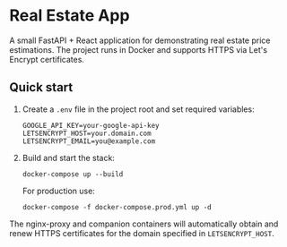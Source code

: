 # Real Estate App

A small FastAPI + React application for demonstrating real estate price estimations.
The project runs in Docker and supports HTTPS via Let's Encrypt certificates.

## Quick start

1. Create a `.env` file in the project root and set required variables:
   ```
   GOOGLE_API_KEY=your-google-api-key
   LETSENCRYPT_HOST=your.domain.com
   LETSENCRYPT_EMAIL=you@example.com
   ```
2. Build and start the stack:
   ```
   docker-compose up --build
   ```
   For production use:
   ```
   docker-compose -f docker-compose.prod.yml up -d
   ```

The nginx-proxy and companion containers will automatically obtain and renew HTTPS certificates for the domain specified in `LETSENCRYPT_HOST`.
